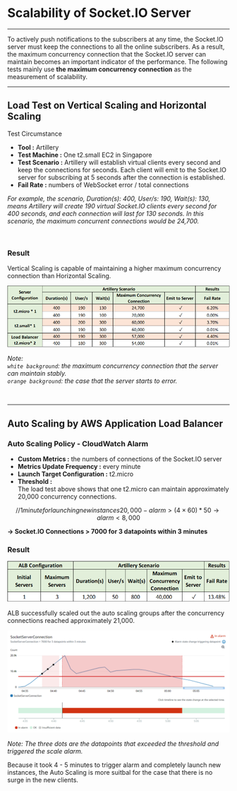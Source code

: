 # Scalability of Socket.IO Server
---------
To actively push notifications to the subscribers at any time, the Socket.IO server must keep the connections to all the online subscribers. As a result, the maximum concurrency connection that the Socket.IO server can maintain becomes an important indicator of the performance. The following tests mainly use **the maximum concurrency connection** as the measurement of scalability. 
<br/>

---------


## Load Test on Vertical Scaling and Horizontal Scaling  

Test Circumstance
- **Tool :** Artillery
- **Test Machine  :** One t2.small EC2 in Singapore
- **Test Scenario :** Artillery will establish virtual clients every second and keep the connections for seconds. Each client will emit to the Socket.IO server for subscribing at 5 seconds after the connection is established.
- **Fail Rate :** numbers of WebSocket error / total connections  

_For example, the scenario, Duration(s): 400, User/s: 190, Wait(s): 130, means Artillery will create 190 virtual Socket.IO clients every second for 400 seconds, and each connection will last for 130 seconds. In this scenario, the maximum concurrent connections would be 24,700._

<br/> 

### Result  
Vertical Scaling is capable of maintaining a higher maximum concurrency connection than Horizontal Scaling.  
<p align="center">
  <img src="./imgs/socketio-loadtest.png" alt="Load Test Result width="800" />
</p>  

_Note:   
``white background``: the maximum concurrency connection that the server can maintain stably.  
``orange background``: the case that the server starts to error._  

<br/> 

---------

## Auto Scaling by AWS Application Load Balancer

### Auto Scaling Policy - CloudWatch Alarm  
- **Custom Metrics :**  the numbers of connections of the Socket.IO server    
- **Metrics Update Frequency :** every minute   
- **Launch Target Configuration :** t2.micro       
- **Threshold :**   
The load test above shows that one t2.micro can maintain approximately 20,000 concurrency connections.  
```math 
 // 1 minute for launching new instances
20,000 - alarm > (4 × 60) * 50  
→ alarm < 8,000
```
**→ Socket.IO Connections > 7000 for 3 datapoints within 3 minutes**  


### Result 
<p align="center">
  <img src="./imgs/socketio-scalingconfig.png" alt="Auto Scaling width="800" />
</p> 

ALB successfully scaled out the auto scaling groups after the concurrency connections reached approximately 21,000. 
<p align="center">
  <img src="./imgs/socketio-autoscaling.png" alt="Auto Scaling width="800" />
</p>  

_Note: The three dots are the datapoints that exceeded the threshold and triggered the scale alarm._  

Because it took 4 - 5 minutes to trigger alarm and completely launch new instances, the Auto Scaling is more suitbal for the case that there is no surge in the new clients.